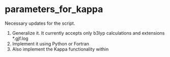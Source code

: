 # parameters_for_kappa

Necessary updates for the script.

1) Generalize it. It currently accepts only b3lyp calculations and extensions *.gjf.log
2) Implement it using Python or Fortran
3) Also implement the Kappa functionality within
